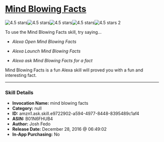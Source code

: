 # [Mind Blowing Facts](http://alexa.amazon.com/#skills/amzn1.ask.skill.e9722902-a594-4977-8448-8395489c1af4)
![4.5 stars](../../images/ic_star_black_18dp_1x.png)![4.5 stars](../../images/ic_star_black_18dp_1x.png)![4.5 stars](../../images/ic_star_black_18dp_1x.png)![4.5 stars](../../images/ic_star_black_18dp_1x.png)![4.5 stars](../../images/ic_star_half_black_18dp_1x.png) 2

To use the Mind Blowing Facts skill, try saying...

* *Alexa Open Mind Blowing Facts*

* *Alexa Launch Mind Blowing Facts*

* *Alexa ask Mind Blowing Facts for a fact*

Mind Blowing Facts is a fun Alexa skill will proved you with a fun and interesting fact.

***

### Skill Details

* **Invocation Name:** mind blowing facts
* **Category:** null
* **ID:** amzn1.ask.skill.e9722902-a594-4977-8448-8395489c1af4
* **ASIN:** B01N6FHUB4
* **Author:** Josh Fedo
* **Release Date:** December 28, 2016 @ 06:49:02
* **In-App Purchasing:** No
